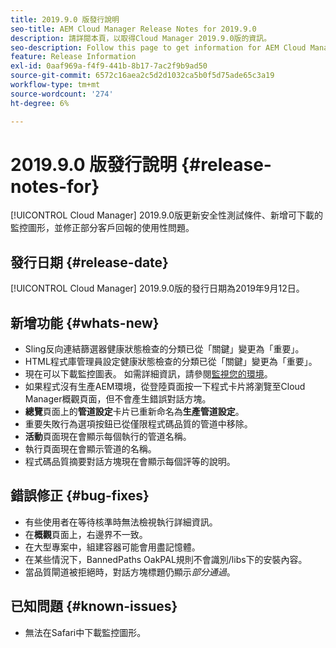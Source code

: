 ```yaml
---
title: 2019.9.0 版發行說明
seo-title: AEM Cloud Manager Release Notes for 2019.9.0
description: 請詳閱本頁，以取得Cloud Manager 2019.9.0版的資訊。
seo-description: Follow this page to get information for AEM Cloud Manager Release 2019.9.0.
feature: Release Information
exl-id: 0aaf969a-f4f9-441b-8b17-7ac2f9b9ad50
source-git-commit: 6572c16aea2c5d2d1032ca5b0f5d75ade65c3a19
workflow-type: tm+mt
source-wordcount: '274'
ht-degree: 6%

---
```


# 2019.9.0 版發行說明 {#release-notes-for}

[!UICONTROL Cloud Manager] 2019.9.0版更新安全性測試條件、新增可下載的監控圖形，並修正部分客戶回報的使用性問題。

## 發行日期 {#release-date}

[!UICONTROL Cloud Manager] 2019.9.0版的發行日期為2019年9月12日。

## 新增功能 {#whats-new}

* Sling反向連結篩選器健康狀態檢查的分類已從「關鍵」變更為「重要」。
* HTML程式庫管理員設定健康狀態檢查的分類已從「關鍵」變更為「重要」。
* 現在可以下載監控圖表。 如需詳細資訊，請參閱[監視您的環境](/help/using/monitoring-environments.md)。
* 如果程式沒有生產AEM環境，從登陸頁面按一下程式卡片將瀏覽至Cloud Manager概觀頁面，但不會產生錯誤對話方塊。
* **總覽**&#x200B;頁面上的&#x200B;**管道設定**&#x200B;卡片已重新命名為&#x200B;**生產管道設定**。
* 重要失敗行為選項按鈕已從僅限程式碼品質的管道中移除。
* **活動**&#x200B;頁面現在會顯示每個執行的管道名稱。
* 執行頁面現在會顯示管道的名稱。
* 程式碼品質摘要對話方塊現在會顯示每個評等的說明。

## 錯誤修正 {#bug-fixes}

* 有些使用者在等待核準時無法檢視執行詳細資訊。
* 在&#x200B;**概觀**&#x200B;頁面上，右邊界不一致。
* 在大型專案中，組建容器可能會用盡記憶體。
* 在某些情況下，BannedPaths OakPAL規則不會識別/libs下的安裝內容。
* 當品質閘道被拒絕時，對話方塊標題仍顯示&#x200B;*部分通過*。

## 已知問題 {#known-issues}

* 無法在Safari中下載監控圖形。
